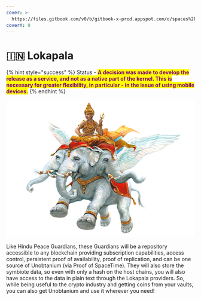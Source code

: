 ```yaml
---
cover: >-
  https://files.gitbook.com/v0/b/gitbook-x-prod.appspot.com/o/spaces%2FphIHWZY173DpNXBbDjVg%2Fuploads%2FWDMQEORniDl6zNttWoNF%2Fthumb-1920-573340.jpg?alt=media&token=f3e2397e-1176-44c8-b08d-8288888900e0
coverY: 0
---
```


# 🇮🇳 Lokapala

{% hint style="success" %}
Status - <mark style="color:purple;">**A decision was made to develop the release as a service, and not as a native part of the kernel. This is necessary for greater flexibility, in particular - in the issue of using mobile devices.**</mark>
{% endhint %}

![](<../../.gitbook/assets/image (17).png>)

Like Hindu Peace Guardians, these Guardians will be a repository accessible to any blockchain providing subscription capabilities, access control, persistent proof of availability, proof of replication, and can be one source of Unobtanium (via Proof of SpaceTime). They will also store the symbiote data, so even with only a hash on the host chains, you will also have access to the data in plain text through the Lokapala providers. So, while being useful to the crypto industry and getting coins from your vaults, you can also get Unobtanium and use it wherever you need!
